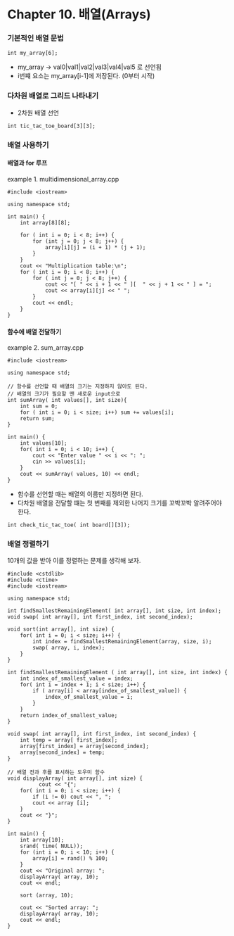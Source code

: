 Chapter 10. 배열(Arrays)
=======================

### 기본적인 배열 문법
~~~
int my_array[6];
~~~
- my_array -> val0|val1|val2|val3|val4|val5 로 선언됨
- i번쨰 요소는 my_array[i-1]에 저장된다. (0부터 시작)

### 다차원 배열로 그리드 나타내기
- 2차원 배열 선언
~~~
int tic_tac_toe_board[3][3];
~~~

### 배열 사용하기
#### 배열과 for 루프

example 1. multidimensional_array.cpp
~~~
#include <iostream>

using namespace std;

int main() {
    int array[8][8];
    
    for ( int i = 0; i < 8; i++) {
        for (int j = 0; j < 8; j++) {
            array[i][j] = (i + 1) * (j + 1);
        }
    }
    cout << "Multiplication table:\n";
    for ( int i = 0; i < 8; i++) {
        for ( int j = 0; j < 8; j++) {
            cout << "[ " << i + 1 << " ][  " << j + 1 << " ] = ";
            cout << array[i][j] << " ";
        }
        cout << endl;
    }
}
~~~

#### 함수에 배열 전달하기
example 2. sum_array.cpp
~~~
#include <iostream>

using namespace std;

// 함수를 선언할 때 배열의 크기는 지정하지 않아도 된다.
// 배열의 크기가 필요할 땐 새로운 input으로
int sumArray( int values[], int size){
    int sum = 0;
    for ( int i = 0; i < size; i++) sum += values[i];
    return sum;
}

int main() {
    int values[10];
    for( int i = 0; i < 10; i++) {
        cout << "Enter value " << i << ": ";
        cin >> values[i];
    }
    cout << sumArray( values, 10) << endl;
}
~~~
- 함수를 선언할 때는 배열의 이름만 지정하면 된다.
- 다차원 배열을 전달할 떄는 첫 번째를 제외한 나머지 크기를 꼬박꼬박 알려주어야 한다.
~~~
int check_tic_tac_toe( int board[][3]);
~~~

### 배열 정렬하기
10개의 값을 받아 이를 정렬하는 문제를 생각해 보자.
~~~
#include <cstdlib>
#include <ctime>
#include <iostream>

using namespace std;

int findSmallestRemainingElement( int array[], int size, int index);
void swap( int array[], int first_index, int second_index);

void sort(int array[], int size) {
    for( int i = 0; i < size; i++) {
        int index = findSmallestRemainingElement(array, size, i);
        swap( array, i, index);
    }
}

int findSmallestRemainingElement ( int array[], int size, int index) {
    int index_of_smallest_value = index;
    for( int i = index + 1; i < size; i++) {
        if ( array[i] < array[index_of_smallest_value]) {
            index_of_smallest_value = i;
        }
    }
    return index_of_smallest_value;
}

void swap( int array[], int first_index, int second_index) {
    int temp = array[ first_index];
    array[first_index] = array[second_index];
    array[second_index] = temp;
}
          
// 배열 전과 후를 표시하는 도우미 함수
void displayArray( int array[], int size) {
          cout << "{";
    for( int i = 0; i < size; i++) {
        if (i != 0) cout << ", ";
        cout << array [i];
    }
    cout << "}";
}

int main() {
    int array[10];
    srand( time( NULL));
    for (int i = 0; i < 10; i++) {
        array[i] = rand() % 100;
    }
    cout << "Original array: ";
    displayArray( array, 10);
    cout << endl;
    
    sort (array, 10);
    
    cout << "Sorted array: ";
    displayArray( array, 10);
    cout << endl;
}
~~~
